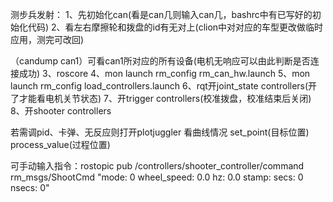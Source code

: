 测步兵发射：
1、先初始化can(看是can几则输入can几，bashrc中有已写好的初始化代码)
2、看左右摩擦轮和拨盘的id有无对上(clion中对对应的车型更改做临时应用，测完可改回)

（candump can1）可看can1所对应的所有设备(电机无响应可以由此判断是否连接成功)
3、roscore
4、mon launch rm_config rm_can_hw.launch
5、mon launch rm_config load_controllers.launch
6、rqt开joint_state controllers(开了才能看电机关节状态)
7、开trigger controllers(校准拨盘，校准结束后关闭)
8、开shooter controllers

若需调pid、卡弹、无反应则打开plotjuggler 看曲线情况 set_point(目标位置) process_value(过程位置)

可手动输入指令：rostopic pub /controllers/shooter_controller/command rm_msgs/ShootCmd "mode: 0
wheel_speed: 0.0
hz: 0.0
stamp:
  secs: 0
  nsecs: 0"
